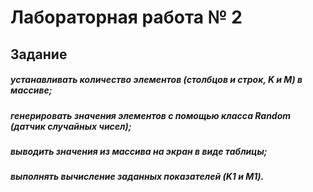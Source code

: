 # Лабораторная работа № 2
## Задание
##### устанавливать количество элементов (столбцов и строк, K и M) в массиве;
##### генерировать значения элементов с помощью класса Random (датчик случайных чисел);
##### выводить значения из массива на экран в виде таблицы;
##### выполнять вычисление заданных показателей (K1 и M1).
